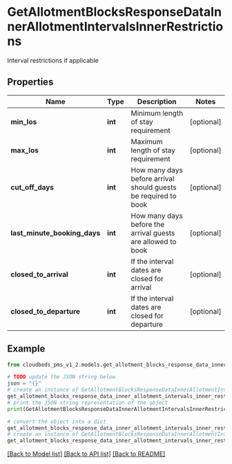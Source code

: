 # GetAllotmentBlocksResponseDataInnerAllotmentIntervalsInnerRestrictions

Interval restrictions if applicable

## Properties

Name | Type | Description | Notes
------------ | ------------- | ------------- | -------------
**min_los** | **int** | Minimum length of stay requirement | [optional] 
**max_los** | **int** | Maximum length of stay requirement | [optional] 
**cut_off_days** | **int** | How many days before arrival should guests be required to book | [optional] 
**last_minute_booking_days** | **int** | How many days before the arrival guests are allowed to book | [optional] 
**closed_to_arrival** | **int** | If the interval dates are closed for arrival | [optional] 
**closed_to_departure** | **int** | If the interval dates are closed for departure | [optional] 

## Example

```python
from cloudbeds_pms_v1_2.models.get_allotment_blocks_response_data_inner_allotment_intervals_inner_restrictions import GetAllotmentBlocksResponseDataInnerAllotmentIntervalsInnerRestrictions

# TODO update the JSON string below
json = "{}"
# create an instance of GetAllotmentBlocksResponseDataInnerAllotmentIntervalsInnerRestrictions from a JSON string
get_allotment_blocks_response_data_inner_allotment_intervals_inner_restrictions_instance = GetAllotmentBlocksResponseDataInnerAllotmentIntervalsInnerRestrictions.from_json(json)
# print the JSON string representation of the object
print(GetAllotmentBlocksResponseDataInnerAllotmentIntervalsInnerRestrictions.to_json())

# convert the object into a dict
get_allotment_blocks_response_data_inner_allotment_intervals_inner_restrictions_dict = get_allotment_blocks_response_data_inner_allotment_intervals_inner_restrictions_instance.to_dict()
# create an instance of GetAllotmentBlocksResponseDataInnerAllotmentIntervalsInnerRestrictions from a dict
get_allotment_blocks_response_data_inner_allotment_intervals_inner_restrictions_from_dict = GetAllotmentBlocksResponseDataInnerAllotmentIntervalsInnerRestrictions.from_dict(get_allotment_blocks_response_data_inner_allotment_intervals_inner_restrictions_dict)
```
[[Back to Model list]](../README.md#documentation-for-models) [[Back to API list]](../README.md#documentation-for-api-endpoints) [[Back to README]](../README.md)


